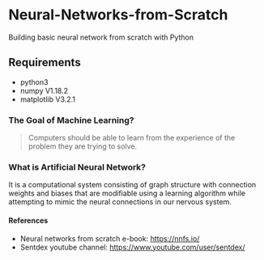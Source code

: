# Neural-Networks-from-Scratch
Building basic neural network from scratch with Python

## Requirements
* python3
* numpy V1.18.2
* matplotlib V3.2.1

### The Goal of Machine Learning?
> Computers should be able to learn from the experience of the problem they are trying to solve.

### What is Artificial Neural Network?
It is a computational system consisting of graph structure with connection weights and biases that are modifiable using a learning algorithm while
attempting to mimic the neural connections in our nervous system.

#### References
* Neural networks from scratch e-book: https://nnfs.io/
* Sentdex youtube channel: https://www.youtube.com/user/sentdex/
